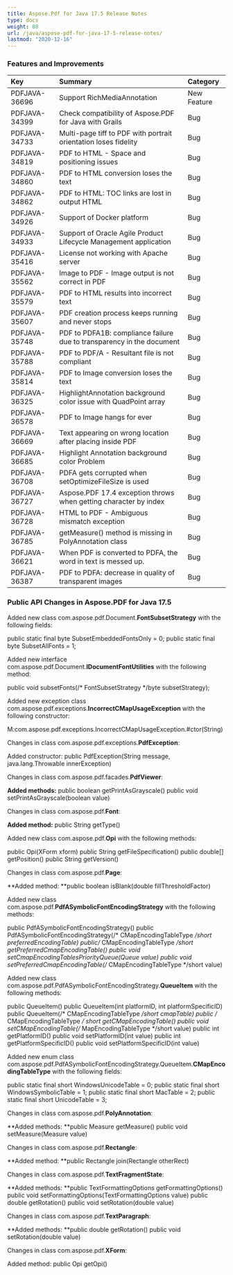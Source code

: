 ```yaml
---
title: Aspose.Pdf for Java 17.5 Release Notes
type: docs
weight: 80
url: /java/aspose-pdf-for-java-17-5-release-notes/
lastmod: "2020-12-16"
---
```


### **Features and Improvements**

|**Key**|**Summary**|**Category**|
| :- | :- | :- |
|PDFJAVA-36696|Support RichMediaAnnotation|New Feature|
|PDFJAVA-34399|Check compatibility of Aspose.PDF for Java with Grails|Bug|
|PDFJAVA-34733|Multi-page tiff to PDF with portrait orientation loses fidelity|Bug|
|PDFJAVA-34819|PDF to HTML - Space and positioning issues|Bug|
|PDFJAVA-34860|PDF to HTML conversion loses the text|Bug|
|PDFJAVA-34862|PDF to HTML: TOC links are lost in output HTML|Bug|
|PDFJAVA-34926|Support of Docker platform|Bug|
|PDFJAVA-34933|Support of Oracle Agile Product Lifecycle Management application|Bug|
|PDFJAVA-35416|License not working with Apache server|Bug|
|PDFJAVA-35562|Image to PDF - Image output is not correct in PDF|Bug|
|PDFJAVA-35579|PDF to HTML results into incorrect text|Bug|
|PDFJAVA-35607|PDF creation process keeps running and never stops|Bug|
|PDFJAVA-35748|PDF to PDFA1B: compliance failure due to transparency in the document|Bug|
|PDFJAVA-35788|PDF to PDF/A - Resultant file is not compliant|Bug|
|PDFJAVA-35814|PDF to Image conversion loses the text|Bug|
|PDFJAVA-36325|HighlightAnnotation background color issue with QuadPoint array|Bug|
|PDFJAVA-36578|PDF to Image hangs for ever|Bug|
|PDFJAVA-36669|Text appearing on wrong location after placing inside PDF|Bug|
|PDFJAVA-36685|Highlight Annotation background color Problem|Bug|
|PDFJAVA-36708|PDFA gets corrupted when setOptimizeFileSize is used|Bug|
|PDFJAVA-36727|Aspose.PDF 17.4 exception throws when getting character by index|Bug|
|PDFJAVA-36728|HTML to PDF - Ambiguous mismatch exception|Bug|
|PDFJAVA-36785|getMeasure() method is missing in PolyAnnotation class|Bug|
|PDFJAVA-36621|When PDF is converted to PDFA, the word in text is messed up.|Bug|
|PDFJAVA-36387|PDF to PDFA: decrease in quality of transparent images|Bug|
### **Public API Changes in Aspose.PDF for Java 17.5**


Added new class com.aspose.pdf.Document.**FontSubsetStrategy** with the following fields:

public static final byte SubsetEmbeddedFontsOnly = 0;
public static final byte SubsetAllFonts = 1;

Added new interface com.aspose.pdf.Document.**IDocumentFontUtilities** with the following method:

public void subsetFonts(/* FontSubsetStrategy */byte subsetStrategy);

Added new exception class com.aspose.pdf.exceptions.**IncorrectCMapUsageException** with the following constructor:

M:com.aspose.pdf.exceptions.IncorrectCMapUsageException.#ctor(String)

Changes in class com.aspose.pdf.exceptions.**PdfException**:

Added constructor:
public PdfException(String message, java.lang.Throwable innerException)


Changes in class com.aspose.pdf.facades.**PdfViewer**:

**Added methods:** 
public boolean getPrintAsGrayscale()
public void setPrintAsGrayscale(boolean value)

Changes in class com.aspose.pdf.**Font**:

**Added method:** 
public String getType()

Added new class com.aspose.pdf.**Opi** with the following methods:

public Opi(XForm xform)
public String getFileSpecification()
public double[] getPosition()
public String getVersion()

Changes in class com.aspose.pdf.**Page**:

**Added method:
**public boolean isBlank(double fillThresholdFactor)

Added new class com.aspose.pdf.**PdfASymbolicFontEncodingStrategy** with the following methods:

public PdfASymbolicFontEncodingStrategy()
public PdfASymbolicFontEncodingStrategy(/* CMapEncodingTableType */short preferredEncodingTable)
public/* CMapEncodingTableType */short getPreferredCmapEncodingTable()
public void setCmapEncodingTablesPriorityQueue(Queue<QueueItem> value)
public void setPreferredCmapEncodingTable(/* CMapEncodingTableType */short value)

Added new class com.aspose.pdf.PdfASymbolicFontEncodingStrategy.**QueueItem** with the following methods:

public QueueItem()
public QueueItem(int platformID, int platformSpecificID)
public QueueItem(/* CMapEncodingTableType */short cmapTable)
public /* CMapEncodingTableType */ short getCMapEncodingTable()
public void setCMapEncodingTable(/* MapEncodingTableType */short value)
public int getPlatformID()
public void setPlatformID(int value)
public int getPlatformSpecificID()
public void setPlatformSpecificID(int value)

Added new enum class com.aspose.pdf.PdfASymbolicFontEncodingStrategy.QueueItem.**CMapEncodingTableType** with the following fields:

public static final short WindowsUnicodeTable = 0;
public static final short WindowsSymbolicTable = 1;
public static final short MacTable = 2;
public static final short UnicodeTable = 3;

Changes in class com.aspose.pdf.**PolyAnnotation**:

**Added methods:
**public Measure getMeasure()
public void setMeasure(Measure value)

Changes in class com.aspose.pdf.**Rectangle**:

**Added method:
**public Rectangle join(Rectangle otherRect)

Changes in class com.aspose.pdf.**TextFragmentState**:

**Added methods:
**public TextFormattingOptions getFormattingOptions()
public void setFormattingOptions(TextFormattingOptions value)
public double getRotation()
public void setRotation(double value)

Changes in class com.aspose.pdf.**TextParagraph**:

**Added methods:
**public double getRotation()
public void setRotation(double value)

Changes in class com.aspose.pdf.**XForm**:

Added method:
public Opi getOpi()
